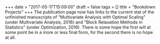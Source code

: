 +++
date = "2017-05-17T15:09:00"
draft = false
tags = []
title = "Bookdown Projects"
+++
The publication page now has links to the current stat of the unfinished manuscripts of "Multivariate Analysis with Optimal Scaling" (under Multivariate Analysis, 2016) and "Block Relaxation Methods in Statistics" (under Optimization, 2016). There is some hope the first will at some point be in a more or less final form, for the second there is no hope at all.
